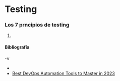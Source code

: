 # Testing

### Los 7 prncipios de testing
1. 

#### Bibliografía

-v[](https://www.simplilearn.com/tutorials/devops-tutorial/fundamentals-of-software-testing)
- [](https://intellipaat.com/blog/devops-testing-tutorial/?US#:~:text=DevOps%20Testing%20is%20the%20process,of%20Continuous%20Integration%20(CI).)
- [Best DevOps Automation Tools to Master in 2023](https://intellipaat.com/blog/devops-automation-tools/?US)